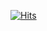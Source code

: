 [![Hits](https://hits.seeyoufarm.com/api/count/incr/badge.svg?url=https%3A%2F%2Fgithub.com%2Faidanwroos&count_bg=%23FF9400&title_bg=%23000000&icon=delicious.svg&icon_color=%23FFFA00&title=views&edge_flat=false)](https://hits.seeyoufarm.com)
